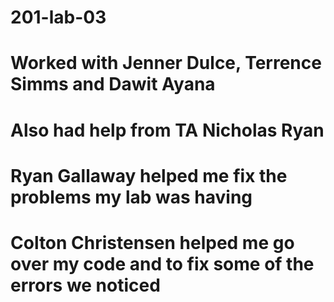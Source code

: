 # 201-lab-03
# Worked with Jenner Dulce, Terrence Simms and Dawit Ayana
# Also had help from TA Nicholas Ryan
# Ryan Gallaway helped me fix the problems my lab was having 
# Colton Christensen helped me go over my code and to fix some of the errors we noticed
